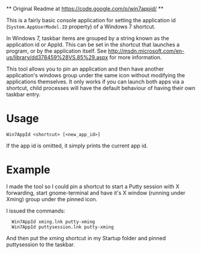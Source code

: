 ** Original Readme at https://code.google.com/p/win7appid/ **


This is a fairly basic console application for setting the application id (``System.AppUserModel.ID`` property) of a Windows 7 shortcut.

In Windows 7, taskbar items are grouped by a string known as the application id or AppId. This can be set in the shortcut that launches a program, or by the application itself. See http://msdn.microsoft.com/en-us/library/dd378459%28VS.85%29.aspx for more information.

This tool allows you to pin an application and then have another application's windows group under the same icon without modifying the applications themselves. It only works if you can launch both apps via a shortcut, child processes will have the default behaviour of having their own taskbar entry.

# Usage

```
Win7AppId <shortcut> [<new_app_id>]
```

If the app id is omitted, it simply prints the current app id.

# Example

I made the tool so I could pin a shortcut to start a Putty session with X forwarding, start gnome-terminal and have it's X window (running under Xming) group under the pinned icon.

I issued the commands:

```
  Win7AppId xming.lnk putty-xming
  Win7AppId puttysession.lnk putty-xming
```

And then put the xming shortcut in my Startup folder and pinned puttysession to the taskbar. 
